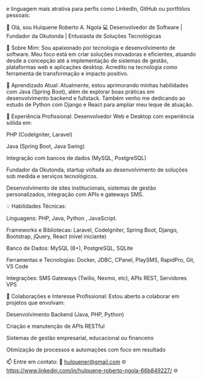 e linguagem mais atrativa para perfis como LinkedIn, GitHub ou portfólios pessoais:

👋 Olá, sou Hulquene Roberto A. Ngola
💻 Desenvolvedor de Software | Fundador da Okutonda | Entusiasta de Soluções Tecnológicas

🚀 Sobre Mim:
Sou apaixonado por tecnologia e desenvolvimento de software. Meu foco está em criar soluções inovadoras e eficientes, atuando desde a concepção até a implementação de sistemas de gestão, plataformas web e aplicações desktop. Acredito na tecnologia como ferramenta de transformação e impacto positivo.

🌱 Aprendizado Atual:
Atualmente, estou aprimorando minhas habilidades com Java (Spring Boot), além de explorar boas práticas em desenvolvimento backend e fullstack. Também venho me dedicando ao estudo de Python com Django  e React  para ampliar meu leque de atuação.

💼 Experiência Profissional:
Desenvolvedor Web e Desktop com experiência sólida em:

PHP (CodeIgniter, Laravel)

Java (Spring Boot, Java Swing)

Integração com bancos de dados (MySQL, PostgreSQL)

Fundador da Okutonda, startup voltada ao desenvolvimento de soluções sob medida e serviços tecnológicos.

Desenvolvimento de sites institucionais, sistemas de gestão personalizados, integração com APIs e gateways SMS.

💡 Habilidades Técnicas:

Linguagens: PHP, Java, Python , JavaScript.

Frameworks e Bibliotecas: Laravel, CodeIgniter, Spring Boot, Django, Bootstrap, jQuery, React (nível iniciante)

Banco de Dados: MySQL (8+), PostgreSQL, SQLite

Ferramentas e Tecnologias: Docker, JDBC, CPanel, PlaySMS, RapidPro, Git, VS Code

Integrações: SMS Gateways (Twilio, Nexmo, etc), APIs REST, Servidores VPS

🤝 Colaborações e Interesse Profissional:
Estou aberto a colaborar em projetos que envolvam:

Desenvolvimento Backend (Java, PHP, Python)

Criação e manutenção de APIs RESTful

Sistemas de gestão empresarial, educacional ou financeiro

Otimização de processos e automações com foco em resultado

📫 Entre em contato:
📧 hulquener@gmail.com
🌐 https://www.linkedin.com/in/hulquene-roberto-ngola-66b849227/
🌐 
